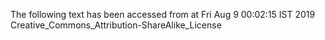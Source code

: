 The following text has been accessed from at Fri Aug 9 00:02:15 IST 2019
Creative_Commons_Attribution-ShareAlike_License
